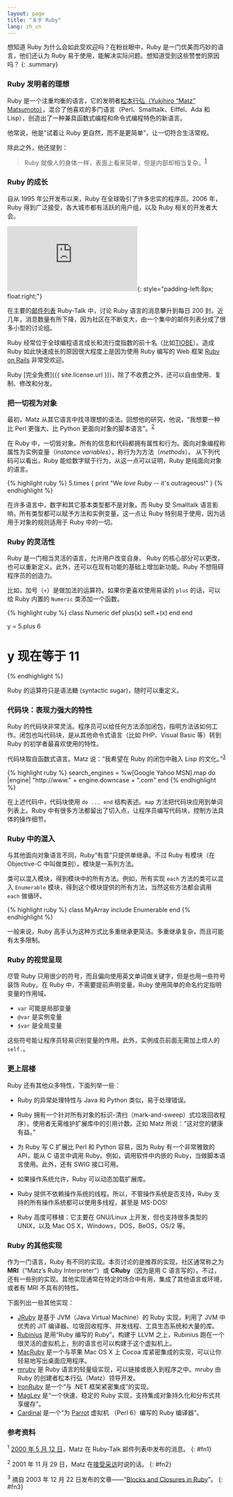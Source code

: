 ```yaml
---
layout: page
title: "关于 Ruby"
lang: zh_cn
---
```


想知道 Ruby 为什么会如此受欢迎吗？在粉丝眼中，Ruby 是一门优美而巧妙的语言，他们还认为 Ruby 易于使用，能解决实际问题。想知道受到这些赞誉的原因吗？
{: .summary}

### Ruby 发明者的理想

Ruby 是一个注重均衡的语言，它的发明者[松本行弘（Yukihiro “Matz” Matsumoto）][matz]，混合了他喜欢的多门语言（Perl、Smalltalk、Eiffel、Ada 和 Lisp），创造出了一种兼具函数式编程和命令式编程特色的新语言。

他常说，他是“试着让 Ruby 更自然，而不是更简单”，让一切符合生活常规。

除此之外，他还提到：

> Ruby 就像人的身体一样，表面上看来简单，但是内部却相当复杂。<sup>[1](#fn1)</sup>

### Ruby 的成长

自从 1995 年公开发布以来，Ruby 在全球吸引了许多忠实的程序员。2006 年，Ruby 得到广泛接受，各大城市都有活跃的用户组，以及 Ruby 相关的开发者大会。

![Graph courtesy of
Gmane.](http://gmane.org/plot-rate.php?group=gmane.comp.lang.ruby.general&amp;width=320&amp;height=160&amp;title=Ruby-Talk+Activity
"Graph courtesy of Gmane."){: style="padding-left:8px; float:right;"}

在主要的[邮件列表](/zh_cn/community/mailing-lists/) Ruby-Talk 中，讨论 Ruby 语言的消息攀升到每日 200 封。近几年，消息数量有所下降，因为社区在不断变大，由一个集中的邮件列表分成了很多小型的讨论组。

Ruby 经常位于全球编程语言成长和流行度指数的前十名（比如[TIOBE][tiobe]）。造成 Ruby 如此快速成长的原因很大程度上是因为使用 Ruby 编写的 Web 框架 [Ruby on Rails][ror] 非常受欢迎。

Ruby [完全免费]({{ site.license.url }})，除了不收费之外，还可以自由使用、复制、修改和分发。

### 把一切视为对象

最初，Matz 从其它语言中找寻理想的语法。回想他的研究，他说，“我想要一种比 Perl 更强大、比 Python 更面向对象的脚本语言”。<sup>[2](#fn2)</sup>

在 Ruby 中，一切皆对象。所有的信息和代码都拥有属性和行为。面向对象编程称属性为实例变量（*instance variables*），称行为为方法（*methods*）。 从下列代码可以看出，Ruby 能给数字赋于行为，从这一点可以证明，Ruby 是纯面向对象的语言。

{% highlight ruby %}
5.times { print "We *love* Ruby -- it's outrageous!" }
{% endhighlight %}

在许多语言中，数字和其它基本类型都不是对象。而 Ruby 受 Smalltalk
语言影响，所有类型都可以赋予方法和实例变量。这一点让 Ruby 特别易于使用，因为适用于对象的规则适用于 Ruby 中的一切。

### Ruby 的灵活性

Ruby 是一门相当灵活的语言，允许用户改变自身。 Ruby 的核心部分可以更改，也可以重新定义。此外，还可以在现有功能的基础上增加新功能。Ruby 不想阻碍程序员的创造力。

比如，加号（`+`）是做加法的运算符。如果你更喜欢使用易读的 `plus` 的话，可以给 Ruby 内置的 `Numeric` 类添加一个函数。

{% highlight ruby %}
class Numeric
  def plus(x)
    self.+(x)
  end
end

y = 5.plus 6
# y 现在等于 11
{% endhighlight %}

Ruby 的运算符只是语法糖 (syntactic sugar)，随时可以重定义。

### 代码块：表现力强大的特性

Ruby 的代码块非常灵活。程序员可以给任何方法添加闭包，指明方法该如何工作。闭包也叫代码块，是从其他命令式语言（比如 PHP、Visual Basic 等）转到 Ruby 的初学者最喜欢使用的特性。

代码块取自函数式语言。Matz 说：“我希望在 Ruby 的闭包中融入 Lisp 的文化。”<sup>[3](#fn3)</sup>

{% highlight ruby %}
search_engines =
  %w[Google Yahoo MSN].map do |engine|
    "http://www." + engine.downcase + ".com"
  end
{% endhighlight %}

在上述代码中，代码块使用 `do ... end` 结构表述。`map` 方法把代码块应用到单词列表上。Ruby 中有很多方法都留出了切入点，让程序员编写代码块，控制方法具体的操作细节。

### Ruby 中的混入

与其他面向对象语言不同，Ruby“有意”只提供单继承。不过 Ruby 有模块（在 Objective-C 中叫做类别）。模块是一系列方法。

类可以混入模块，得到模块中的所有方法。例如，所有实现 `each` 方法的类可以混入 `Enumerable` 模块，得到这个模块提供的所有方法，当然这些方法都会调用 `each` 做循环。

{% highlight ruby %}
class MyArray
  include Enumerable
end
{% endhighlight %}

一般来说，Ruby 高手认为这种方式比多重继承更简洁。多重继承复杂，而且可能有太多限制。

### Ruby 的视觉呈现

尽管 Ruby 只用很少的符号，而且偏向使用英文单词做关键字，但是也用一些符号装饰 Ruby。在 Ruby 中，不需要提前声明变量。Ruby 使用简单的命名约定指明变量的作用域。

* `var` 可能是局部变量
* `@var` 是实例变量
* `$var` 是全局变量

这些符号能让程序员轻易识别变量的作用。此外，实例成员前面无需加上烦人的 `self.`。

### 更上层楼

Ruby 还有其他众多特性，下面列举一些：

* Ruby 的异常处理特性与 Java 和 Python 类似，易于处理错误。

* Ruby 拥有一个针对所有对象的标识-清扫（mark-and-sweep）式垃圾回收程序）。使用者无需维护扩展库中的引用计数。正如   Matz 所说：“这对您的健康有益。”

* 为 Ruby 写 C 扩展比 Perl 和 Python 容易，因为 Ruby 有一个非常雅致的 API，能从 C 语言中调用 Ruby。例如，调用软件中内嵌的 Ruby，当做脚本语言使用。此外，还有 SWIG 接口可用。

* 如果操作系统允许，Ruby 可以动态加载扩展库。

* Ruby 提供不依赖操作系统的线程。所以，不管操作系统是否支持，Ruby 支持的所有操作系统都可以使用多线程，甚至是 MS-DOS!

* Ruby 高度可移植：它主要在 GNU/Linux 上开发，但也支持很多类型的 UNIX，以及 Mac OS X，Windows，DOS，BeOS，OS/2 等。

### Ruby 的其他实现

作为一门语言，Ruby 有不同的实现。本页讨论的是推荐的实现，社区通常称之为 **MRI**（“Matz’s Ruby Interpreter”）或 **CRuby**（因为是用 C 语言写的）。不过，还有一些别的实现。其他实现通常在特定的场合中有用，集成了其他语言或环境，或者有 MRI 不具有的特性。

下面列出一些其他实现：

* [JRuby][jruby] 是基于 JVM（Java Virtual Machine）的 Ruby 实现，利用了 JVM 中优秀的 JIT 编译器、垃圾回收程序、并发线程、工具生态系统和大量的库。
* [Rubinius][rubinius] 是用“Ruby 编写的 Ruby”。构建于 LLVM 之上，Rubinius 跑在一个很灵活的虚拟机上，别的语言也可以构建于这个虚拟机上。
* [MacRuby][macruby] 是一个与苹果 Mac OS X 上 Cocoa 库紧密集成的实现，可以让你轻易地写出桌面应用程序。
* [mruby][mruby] 是 Ruby 语言的轻量级实现，可以链接或嵌入到程序之中。mruby 由 Ruby 的创建者松本行弘（Matz）领导开发。
* [IronRuby][ironruby] 是一个“与 .NET 框架紧密集成”的实现。
* [MagLev][maglev] 是“一个快速、稳定的 Ruby 实现，支持集成对象持久化和分布式共享缓存”。
* [Cardinal][cardinal] 是一个“为 [Parrot][parrot] 虚拟机 （Perl 6）编写的 Ruby 编译器”。

### 参考资料

<sup>1</sup> [2000 年 5 月 12 日][blade]，Matz 在 Ruby-Talk 邮件列表中发布的消息。
{: #fn1}

<sup>2</sup> 2001 年 11 月 29 日，Matz 在[接受采访][linuxdevcenter]时说的话。
{: #fn2}

<sup>3</sup> 摘自 2003 年 12 月 22 日发布的文章——“[Blocks and Closures in Ruby][artima]”。
{: #fn3}



[matz]: http://www.rubyist.net/~matz/
[blade]: http://blade.nagaokaut.ac.jp/cgi-bin/scat.rb/ruby/ruby-talk/2773
[ror]: http://rubyonrails.org/
[linuxdevcenter]: http://www.linuxdevcenter.com/pub/a/linux/2001/11/29/ruby.html
[artima]: http://www.artima.com/intv/closures2.html
[tiobe]: http://www.tiobe.com/index.php/content/paperinfo/tpci/index.html
[jruby]: http://jruby.org
[rubinius]: http://rubini.us
[macruby]: http://www.macruby.org
[mruby]: http://www.mruby.org/
[ironruby]: http://www.ironruby.net
[maglev]: http://ruby.gemstone.com
[cardinal]: https://github.com/parrot/cardinal
[parrot]: http://parrot.org
